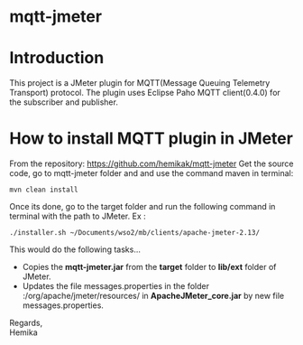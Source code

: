 mqtt-jmeter
===========

# Introduction

This project is a JMeter plugin for MQTT(Message Queuing Telemetry Transport) protocol. The plugin uses Eclipse Paho MQTT client(0.4.0) for the subscriber and publisher.

# How to install MQTT plugin in JMeter

From the repository: https://github.com/hemikak/mqtt-jmeter
Get the source code, go to mqtt-jmeter folder and and use the command maven in terminal:

	mvn clean install

Once its done, go to the target folder and run the following command in terminal with the path to JMeter. Ex :

	./installer.sh ~/Documents/wso2/mb/clients/apache-jmeter-2.13/

This would do the following tasks...
* Copies the **mqtt-jmeter.jar** from the **target** folder to **lib/ext** folder of JMeter.
* Updates the file messages.properties in the folder :/org/apache/jmeter/resources/
in **ApacheJMeter_core.jar** by new file messages.properties.

Regards,  
Hemika
    
